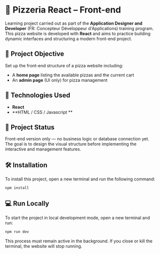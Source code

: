 # 🍕 Pizzeria React – Front-end

Learning project carried out as part of the **Application Designer and Developer** (FR: Concepteur Développeur d'Applications) training program.  
This pizza website is developed with **React** and aims to practice building dynamic interfaces and structuring a modern front-end project.

## 🎯 Project Objective

Set up the front-end structure of a pizza website including:

- A **home page** listing the available pizzas and the current cart
- An **admin page** (UI only) for pizza management  

## 🧰 Technologies Used

- **React**
- **HTML / CSS / Javascript **

## 🚀 Project Status

Front-end version only — no business logic or database connection yet.  
The goal is to design the visual structure before implementing the interactive and management features.

## 🛠️ Installation

To install this project, open a new terminal and run the following command:

```bash
npm install
```

## 💻 Run Locally

To start the project in local development mode, open a new terminal and run:

```bash
npm run dev
```

This process must remain active in the background.
If you close or kill the terminal, the website will stop running.
